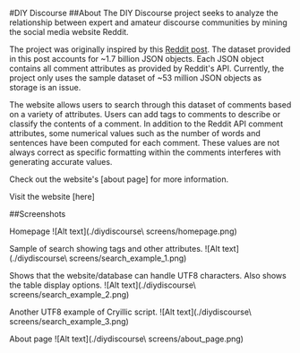 #DIY Discourse
##About
The DIY Discourse project seeks to analyze the relationship between expert and amateur discourse communities by mining the social media website Reddit.

The project was originally inspired by this [Reddit post](https://www.reddit.com/r/datasets/comments/3bxlg7/i_have_every_publicly_available_reddit_comment/). The dataset provided in this post accounts for ~1.7 billion JSON objects. Each JSON object contains all comment attributes as provided by Reddit's API. Currently, the project only uses the sample dataset of ~53 million JSON objects as storage is an issue. 

The website allows users to search through this dataset of comments based on a variety of attributes. Users can add tags to comments to describe or classify the contents of a comment. In addition to the Reddit API comment attributes, some numerical values such as the number of words and sentences have been computed for each comment. These values are not always correct as specific formatting within the comments interferes with generating accurate values. 


Check out the website's [about page] for more information.

Visit the website [here]

##Screenshots

Homepage
![Alt text](./diydiscourse\ screens/homepage.png)

Sample of search showing tags and other attributes.
![Alt text](./diydiscourse\ screens/search_example_1.png)

Shows that the website/database can handle UTF8 characters. Also shows the table display options.
![Alt text](./diydiscourse\ screens/search_example_2.png)

Another UTF8 example of Cryillic script.
![Alt text](./diydiscourse\ screens/search_example_3.png)

About page
![Alt text](./diydiscourse\ screens/about_page.png)


